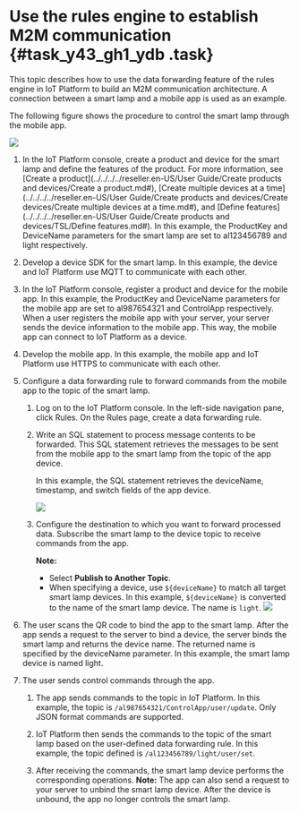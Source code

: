 # Use the rules engine to establish M2M communication {#task_y43_gh1_ydb .task}

This topic describes how to use the data forwarding feature of the rules engine in IoT Platform to build an M2M communication architecture. A connection between a smart lamp and a mobile app is used as an example.

The following figure shows the procedure to control the smart lamp through the mobile app.

![](http://static-aliyun-doc.oss-cn-hangzhou.aliyuncs.com/assets/img/13908/15665276014208_en-US.PNG)

1.  In the IoT Platform console, create a product and device for the smart lamp and define the features of the product. For more information, see [Create a product](../../../../reseller.en-US/User Guide/Create products and devices/Create a product.md#), [Create multiple devices at a time](../../../../reseller.en-US/User Guide/Create products and devices/Create devices/Create multiple devices at a time.md#), and [Define features](../../../../reseller.en-US/User Guide/Create products and devices/TSL/Define features.md#). In this example, the ProductKey and DeviceName parameters for the smart lamp are set to al123456789 and light respectively.
2.  Develop a device SDK for the smart lamp. In this example, the device and IoT Platform use MQTT to communicate with each other.
3.  In the IoT Platform console, register a product and device for the mobile app. In this example, the ProductKey and DeviceName parameters for the mobile app are set to al987654321 and ControlApp respectively. When a user registers the mobile app with your server, your server sends the device information to the mobile app. This way, the mobile app can connect to IoT Platform as a device.
4.  Develop the mobile app. In this example, the mobile app and IoT Platform use HTTPS to communicate with each other.
5.  Configure a data forwarding rule to forward commands from the mobile app to the topic of the smart lamp. 
    1.  Log on to the IoT Platform console. In the left-side navigation pane, click Rules. On the Rules page, create a data forwarding rule.
    2.  Write an SQL statement to process message contents to be forwarded. This SQL statement retrieves the messages to be sent from the mobile app to the smart lamp from the topic of the app device. 

        In this example, the SQL statement retrieves the deviceName, timestamp, and switch fields of the app device.

        ![](http://static-aliyun-doc.oss-cn-hangzhou.aliyuncs.com/assets/img/13908/156652760147216_en-US.png)

    3.  Configure the destination to which you want to forward processed data. Subscribe the smart lamp to the device topic to receive commands from the app. 

        **Note:** 

        -   Select **Publish to Another Topic**.
        -   When specifying a device, use `${deviceName}` to match all target smart lamp devices. In this example, `${deviceName}` is converted to the name of the smart lamp device. The name is `light`.
        ![](images/47218_en-US.png)

6.  The user scans the QR code to bind the app to the smart lamp. After the app sends a request to the server to bind a device, the server binds the smart lamp and returns the device name. The returned name is specified by the deviceName parameter. In this example, the smart lamp device is named light.
7.  The user sends control commands through the app. 

    1.  The app sends commands to the topic in IoT Platform. In this example, the topic is `/al987654321/ControlApp/user/update`. Only JSON format commands are supported.

    2.  IoT Platform then sends the commands to the topic of the smart lamp based on the user-defined data forwarding rule. In this example, the topic defined is `/al123456789/light/user/set`.
    3.  After receiving the commands, the smart lamp device performs the corresponding operations.
    **Note:** The app can also send a request to your server to unbind the smart lamp device. After the device is unbound, the app no longer controls the smart lamp.


